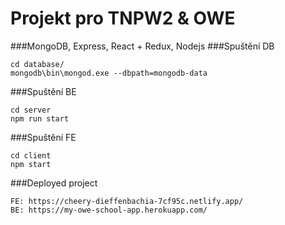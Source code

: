 Projekt pro TNPW2 & OWE
=============
###MongoDB, Express, React + Redux, Nodejs
###Spuštění DB
```shell
cd database/
mongodb\bin\mongod.exe --dbpath=mongodb-data
```


###Spuštění BE
```shell
cd server
npm run start
```


###Spuštění FE
```shell
cd client
npm start
```


###Deployed project
```
FE: https://cheery-dieffenbachia-7cf95c.netlify.app/
BE: https://my-owe-school-app.herokuapp.com/
```
